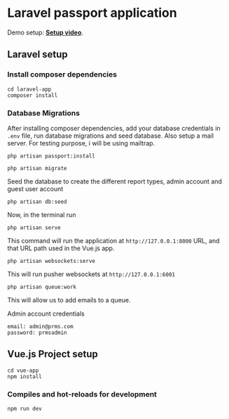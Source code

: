 # Laravel passport application

Demo setup: **[Setup video](https://www.youtube.com/watch?v=UKSQdg1uPbQ)**.

## Laravel setup

### Install composer dependencies

```
cd laravel-app
composer install
```

### Database Migrations

After installing composer dependencies, add your database credentials in `.env` file, run database migrations and seed database. Also setup a mail server. For testing purpose, i will be using mailtrap.

```
php artisan passport:install
```
```
php artisan migrate
```
Seed the database to create the different report types, admin account and guest user account

```
php artisan db:seed
```


Now, in the terminal run


```
php artisan serve
```
This command will run the application at `http://127.0.0.1:8000` URL, and that URL path used in the Vue.js app.

```
php artisan websockets:serve
```
This will run pusher websockets at `http://127.0.0.1:6001`

```
php artisan queue:work
```
This will allow us to add emails to a queue.



Admin account credentials

```
email: admin@prms.com
password: prmsadmin
```

## Vue.js Project setup

```
cd vue-app
npm install
```

### Compiles and hot-reloads for development

```
npm run dev
```
